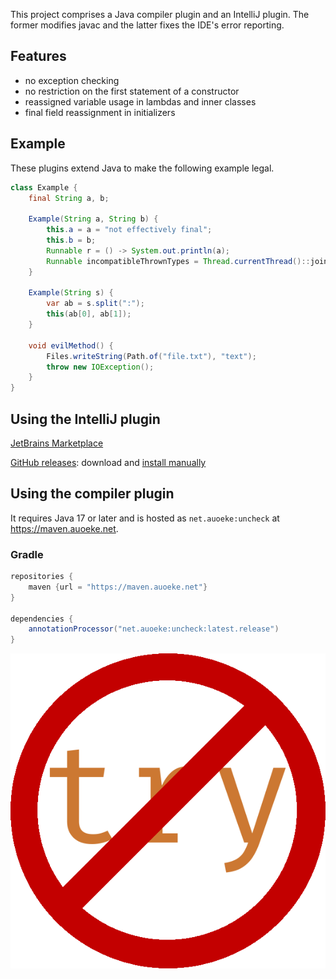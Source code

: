 This project comprises a Java compiler plugin and an IntelliJ plugin.
The former modifies javac and the latter fixes the IDE's error reporting.

## Features
- no exception checking
- no restriction on the first statement of a constructor
- reassigned variable usage in lambdas and inner classes
- final field reassignment in initializers

## Example
These plugins extend Java to make the following example legal.
```java
class Example {
    final String a, b;

    Example(String a, String b) {
        this.a = a = "not effectively final";
        this.b = b;
        Runnable r = () -> System.out.println(a);
        Runnable incompatibleThrownTypes = Thread.currentThread()::join;
    }

    Example(String s) {
        var ab = s.split(":");
        this(ab[0], ab[1]);
    }

    void evilMethod() {
        Files.writeString(Path.of("file.txt"), "text");
        throw new IOException();
    }
}
```

## Using the IntelliJ plugin
[JetBrains Marketplace](https://plugins.jetbrains.com/plugin/18575-uncheck)

[GitHub releases](https://github.com/auoeke/uncheck/releases): download and [install manually](https://www.jetbrains.com/help/idea/managing-plugins.html#install_plugin_from_disk)

## Using the compiler plugin
It requires Java 17 or later and is hosted as `net.auoeke:uncheck` at https://maven.auoeke.net.

### Gradle
```groovy
repositories {
    maven {url = "https://maven.auoeke.net"}
}

dependencies {
    annotationProcessor("net.auoeke:uncheck:latest.release")
}
```

![](idea/resources/icon.png)
